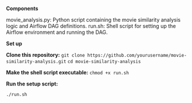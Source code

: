 **Components**

movie_analysis.py: Python script containing the movie similarity analysis logic and Airflow DAG definitions.
run.sh: Shell script for setting up the Airflow environment and running the DAG.

**Set up**

**Clone this repository:**
`git clone https://github.com/yourusername/movie-similarity-analysis.git`
`cd movie-similarity-analysis`

**Make the shell script executable:**
`chmod +x run.sh`

**Run the setup script:**

`./run.sh`
